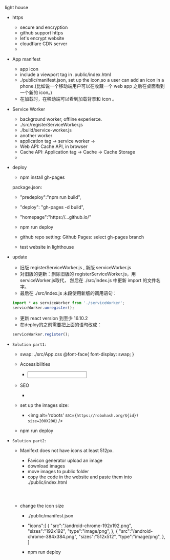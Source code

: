 light house

- https
    - secure and encryption
    - github support https
    - let's encrypt website
    - cloudflare CDN server
    - 

- App manifest
    - app icon
    - include a viewport tag in .public/index.html
    - ./public/manifest.json, set up the icon,so a user can add an icon in a phone.(比如说一个移动端用户可以在收藏一个 web app 之后在桌面看到一个新的 icon。)
    - 在加载时，在移动端可以看到加载背景和 icon 。

- Service Worker
    - background worker, offline experierce.
    - ./src/registerServiceWorker.js
    - ./build/service-worker.js
    - another worker
    - application tag -> service worker ->
    - Web API: Cache API, in browser
    - Cache API: Application tag -> Cache -> Cache Storage
    - 

- deploy
    - npm install gh-pages

    package.json:
    - "predeploy":"npm run build",
    - "deploy": "gh-pages -d build",

    - "homepage":"https://...github.io/<repoName>"

    - npm run deploy

    - github repo setting:
        Github Pages: select gh-pages branch

    - test website in lighthouse


- update
    - 旧版 registerServiceWorker.js , 新版 serviceWorker.js
    - 对旧版的更新：删除旧版的 registerServiceWorker.js，用serviceWorker.js取代， 然后在 ./src/index.js 中更新 import 的文件名字。
    - 最后在 ./src/index.js 末段使用新版的调用语句：
    ```js
    import * as serviceWorker from './serviceWorker';
    serviceWorker.unregister();
    ```

    - 更新 react version 到至少 16.10.2
    - 在deploy的之前需要把上面的语句改成：
    ```js
    serviceWorker.register();
    ```

- `Solution part1:`
    - swap: ./src/App.css
    @font-face{
        font-display: swap;
    }

    - Accessibilities
        - <input aria-label='Search Robots'>

    - SEO
        - <meta name="Description" content="Where robots make friends">

    - set up the images size:
        - <img alt='robots' src={`https://robohash.org/${id}?size=200X200`} />

    - npm run deploy

- `Solution part2:`
    - Manifext does not have icons at least 512px.

        - Favicon generator
            upload an image
        - download images
        - move images to public folder
        - copy the code in the website and  paste them into ./public/index.html <header>
    
    - change the icon size
        - ./public/manifest.json

        - "icons":[
            {
                "src":"/android-chrome-192x192.png",
                "sizes":"192x192",
                "type":"image/png",
            },
            {
                "src":"/android-chrome-384x384.png",
                "sizes":"512x512",
                "type":"image/png",
            },
        ]

        - npm run deploy

